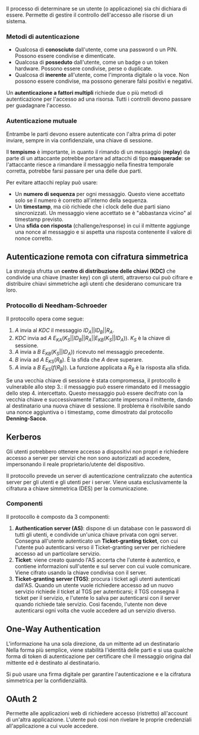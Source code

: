 Il processo di determinare se un utente (o applicazione) sia chi dichiara di essere. Permette di gestire il controllo dell'accesso alle risorse di un sistema.

### Metodi di autenticazione

- Qualcosa di **conosciuto** dall'utente, come una password o un PIN. Possono essere condivise e dimenticate.
- Qualcosa di **posseduto** dall'utente, come un badge o un token hardware. Possono essere condivise, perse o duplicate.
- Qualcosa di **inerente** all'utente, come l'impronta digitale o la voce. Non possono essere condivise, ma possono generare falsi positivi e negativi.

Un **autenticazione a fattori multipli** richiede due o più metodi di autenticazione per l'accesso ad una risorsa. Tutti i controlli devono passare per guadagnare l'accesso.

### Autenticazione mutuale

Entrambe le parti devono essere autenticate con l'altra prima di poter inviare, sempre in via confidenziale, una chiave di sessione. 

Il **tempismo** è importante, in quanto il rimando di un messaggio (**replay**) da parte di un attaccante potrebbe portare ad attacchi di tipo **masquerade**: se l'attaccante riesce a rimandare il messaggio nella finestra temporale corretta, potrebbe farsi passare per una delle due parti.

Per evitare attacchi replay può usare: 
- Un **numero di sequenza** per ogni messaggio. Questo viene accettato solo se il numero è corretto all'interno della sequenza.
- Un **timestamp**, ma ciò richiede che i clock delle due parti siano sincronizzati. Un messaggio viene accettato se è "abbastanza vicino" al timestamp previsto.
- Una **sfida con risposta** (challenge/response) in cui il mittente aggiunge una nonce al messaggio e si aspetta una risposta contenente il valore di nonce corretto.

## Autenticazione remota con cifratura simmetrica

La strategia sfrutta un **centro di distribuzione delle chiavi (KDC)** che condivide una chiave (master key) con gli utenti, attraverso cui può cifrare e distribuire chiavi simmetriche agli utenti che desiderano comunicare tra loro.

### Protocollo di Needham-Schroeder

Il protocollo opera come segue:
1. $A$ invia al $KDC$ il messaggio $ID_{A}||ID_B||R_A$.
2. $KDC$ invia ad $A$ $E_{KA}(K_S||ID_B||R_A||E_{KB}(K_S||ID_A))$. $K_S$ è la chiave di sessione.
3. $A$ invia a $B$ $E_{KB}(K_S||ID_A))$ ricevuto nel messaggio precedente.
4. $B$ invia ad $A$ $E_{KS}(R_B)$. È la sfida che $A$ deve superare.
5. $A$ invia a $B$ $E_{KS}(f(R_B))$. La funzione applicata a $R_B$ è la risposta alla sfida.

Se una vecchia chiave di sessione è stata compromessa, il protocollo è vulnerabile allo step 3.: il messaggio può essere rimandato ed il messaggio dello step 4. intercettato. Questo messaggio può essere decifrato con la vecchia chiave e successivamente l'attaccante impersona il mittente, dando al destinatario una nuova chiave di sessione.
Il problema è risolvibile sando una nonce aggiuntiva o i timestamp, come dimostrato dal protocollo **Denning-Sacco**.

## Kerberos

Gli utenti potrebbero ottenere accesso a dispositivi non propri e richiedere accesso a server per servizi che non sono autorizzati ad accedere, impersonando il reale proprietario/utente del dispositivo.

Il protocollo prevede un server di autenticazione centralizzato che autentica server per gli utenti e gli utenti per i server. Viene usata esclusivamente la cifratura a chiave simmetrica (DES) per la comunicazione.

### Componenti

Il protocollo è composto da 3 componenti:
1. **Authentication server (AS)**: dispone di un database con le password di tutti gli utenti, e condivide un'unica chiave privata con ogni server. Consegna all'utente autenticato un **Ticket-granting ticket**, con cui l'utente può autenticarsi verso il Ticket-granting server per richiedere accesso ad un particolare servizio.
2. **Ticket**: viene creato quando l'AS accerta che l'utente è autentico, e contiene informazioni sull'utente e sul server con cui vuole comunicare. Viene cifrato usando la chiave condivisa con il server. 
3. **Ticket-granting server (TGS)**: procura i ticket agli utenti autenticati dall'AS. Quando un utente vuole richiedere accesso ad un nuovo servizio richiede il ticket al TGS per autenticarsi; il TGS consegna il ticket per il servizio, e l'utente lo salva per autenticarsi con il server quando richiede tale servizio. Così facendo, l'utente non deve autenticarsi ogni volta che vuole accedere ad un servizio diverso.

## One-Way Authentication

L'informazione ha una sola direzione, da un mittente ad un destinatario
Nella forma più semplice, viene stabilità l'identità delle parti e si usa qualche forma di token di autenticazione per certificare che il messaggio origina dal mittente ed è destinato al destinatario.

Si può usare una firma digitale per garantire l'autenticazione e e la cifratura simmetrica per la confidenzialità.

## OAuth 2

Permette alle applicazioni web di richiedere accesso (ristretto) all'account di un'altra applicazione.
L'utente può così non rivelare le proprie credenziali all'applicazione a cui vuole accedere.

